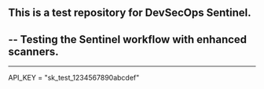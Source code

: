This is a test repository for DevSecOps Sentinel.
--
--
Testing the Sentinel workflow with enhanced scanners.
-
---
API_KEY = "sk_test_1234567890abcdef"

